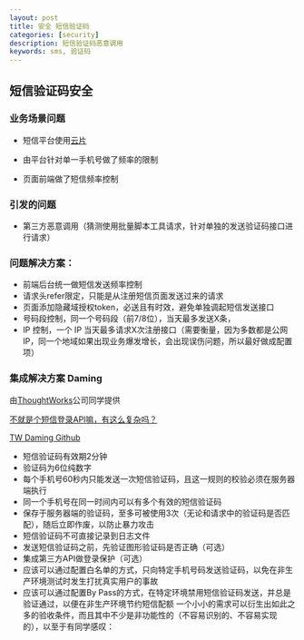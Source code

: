 ```yaml
---
layout: post
title: 安全 短信验证码
categories: [security]
description: 短信验证码恶意调用
keywords: sms, 验证码
---
```


## 短信验证码安全

### 业务场景问题

- 短信平台使用[云片](https://www.yunpian.com/)

- 由平台针对单一手机号做了频率的限制

- 页面前端做了短信频率控制

  

### 引发的问题

- 第三方恶意调用（猜测使用批量脚本工具请求，针对单独的发送验证码接口进行请求）

  

### 问题解决方案：

- 前端后台统一做短信发送频率控制
- 请求头refer限定，只能是从注册短信页面发送过来的请求
- 页面添加隐藏域授权token，必送且有时效，避免单独调起短信发送接口
- 号码段控制，同一个号码段（前7/8位），当天最多发送X条，
- IP 控制，一个 IP 当天最多请求X次注册接口（需要衡量，因为多数都是公网IP，同一个地域如果出现业务爆发增长，会出现误伤问题，所以最好做成配置项）



### 集成解决方案 Daming

由[ThoughtWorks](https://insights.thoughtworks.cn/)公司同学提供



[不就是个短信登录API嘛，有这么复杂吗？](https://insights.thoughtworks.cn/sms-authentication-login-api/)

[TW Daming Github](https://github.com/TheBund1st/daming/wiki/%E4%B8%8D%E5%B0%B1%E6%98%AF%E4%B8%AA%E7%9F%AD%E4%BF%A1%E9%AA%8C%E8%AF%81%E5%98%9B%EF%BC%8C%E6%9C%89%E8%BF%99%E4%B9%88%E5%A4%8D%E6%9D%82%E5%90%97%EF%BC%9F)



- 短信验证码有效期2分钟
- 验证码为6位纯数字
- 每个手机号60秒内只能发送一次短信验证码，且这一规则的校验必须在服务器端执行
- 同一个手机号在同一时间内可以有多个有效的短信验证码
- 保存于服务器端的验证码，至多可被使用3次（无论和请求中的验证码是否匹配），随后立即作废，以防止暴力攻击
- 短信验证码不可直接记录到日志文件
- 发送短信验证码之前，先验证图形验证码是否正确（可选）
- 集成第三方API做登录保护（可选）
- 应该可以通过配置白名单的方式，只向特定手机号码发送验证码，以免在非生产环境测试时发生打扰真实用户的事故
- 应该可以通过配置By Pass的方式，在特定环境禁用短信验证码发送，并总是验证通过，以便在非生产环境节约短信配额 一个小小的需求可以衍生出如此之多的验收条件，而且其中不少是非功能性的（不容易识别的、不容易实现的），以至于有同学感叹：




